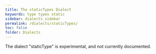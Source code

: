 ```yaml
---
title: The staticTypes Dialect
keywords: type types static 
sidebar: dialects_sidebar
permalink: /dialects/staticTypes/ 
toc: false
folder: Dialects
---
```


The dialect "staticType" is experimental, and not currently documented.